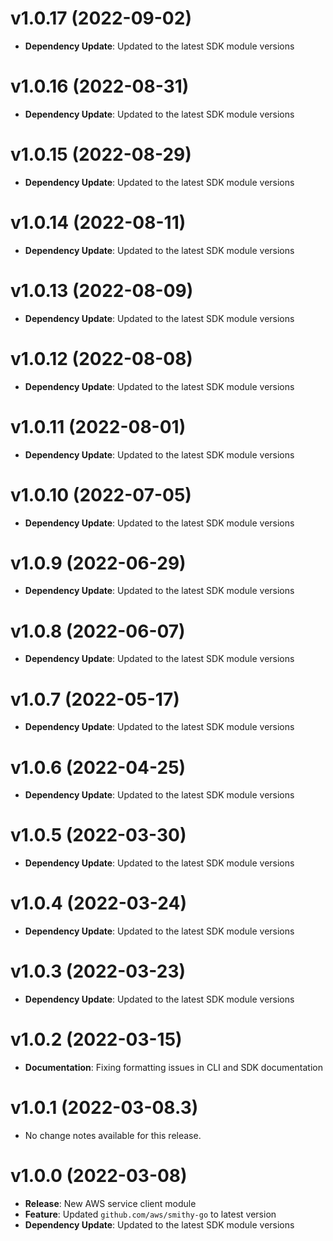 # v1.0.17 (2022-09-02)

* **Dependency Update**: Updated to the latest SDK module versions

# v1.0.16 (2022-08-31)

* **Dependency Update**: Updated to the latest SDK module versions

# v1.0.15 (2022-08-29)

* **Dependency Update**: Updated to the latest SDK module versions

# v1.0.14 (2022-08-11)

* **Dependency Update**: Updated to the latest SDK module versions

# v1.0.13 (2022-08-09)

* **Dependency Update**: Updated to the latest SDK module versions

# v1.0.12 (2022-08-08)

* **Dependency Update**: Updated to the latest SDK module versions

# v1.0.11 (2022-08-01)

* **Dependency Update**: Updated to the latest SDK module versions

# v1.0.10 (2022-07-05)

* **Dependency Update**: Updated to the latest SDK module versions

# v1.0.9 (2022-06-29)

* **Dependency Update**: Updated to the latest SDK module versions

# v1.0.8 (2022-06-07)

* **Dependency Update**: Updated to the latest SDK module versions

# v1.0.7 (2022-05-17)

* **Dependency Update**: Updated to the latest SDK module versions

# v1.0.6 (2022-04-25)

* **Dependency Update**: Updated to the latest SDK module versions

# v1.0.5 (2022-03-30)

* **Dependency Update**: Updated to the latest SDK module versions

# v1.0.4 (2022-03-24)

* **Dependency Update**: Updated to the latest SDK module versions

# v1.0.3 (2022-03-23)

* **Dependency Update**: Updated to the latest SDK module versions

# v1.0.2 (2022-03-15)

* **Documentation**: Fixing formatting issues in CLI and SDK documentation

# v1.0.1 (2022-03-08.3)

* No change notes available for this release.

# v1.0.0 (2022-03-08)

* **Release**: New AWS service client module
* **Feature**: Updated `github.com/aws/smithy-go` to latest version
* **Dependency Update**: Updated to the latest SDK module versions


